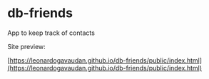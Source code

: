 # db-friends

App to keep track of contacts

Site preview:

[https://leonardogavaudan.github.io/db-friends/public/index.html](https://leonardogavaudan.github.io/db-friends/public/index.html)